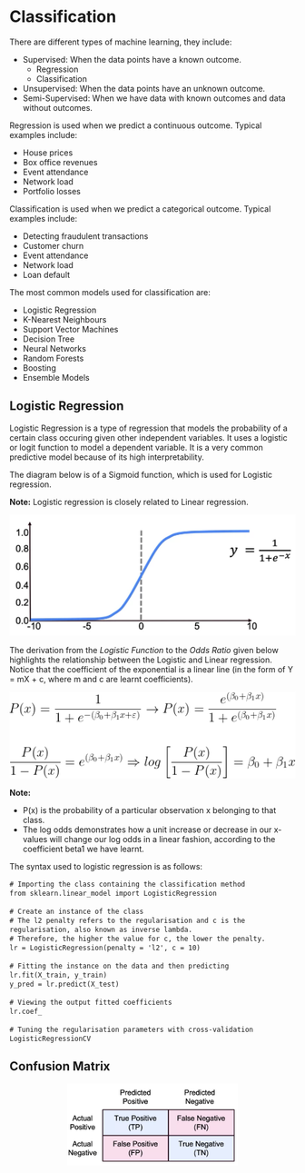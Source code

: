# Classification

There are different types of machine learning, they include:

- Supervised: When the data points have a known outcome.
  - Regression
  - Classification
- Unsupervised: When the data points have an unknown outcome.
- Semi-Supervised: When we have data with known outcomes and data without outcomes.

Regression is used when we predict a continuous outcome. Typical examples include:

- House prices
- Box office revenues
- Event attendance
- Network load
- Portfolio losses

Classification is used when we predict a categorical outcome. Typical examples include:

- Detecting fraudulent transactions
- Customer churn
- Event attendance
- Network load
- Loan default

The most common models used for classification are:

- Logistic Regression
- K-Nearest Neighbours
- Support Vector Machines
- Decision Tree
- Neural Networks
- Random Forests
- Boosting
- Ensemble Models

## Logistic Regression

Logistic Regression is a type of regression that models the probability of a certain class occuring given other independent variables. It uses a logistic or logit function to model a dependent variable. It is a very common predictive model because of its high interpretability.

The diagram below is of a Sigmoid function, which is used for Logistic regression.

**Note:** Logistic regression is closely related to Linear regression.

<p align="center"> <img width="600" src= "/Pics/W11.png"> </p>

The derivation from the *Logistic Function* to the *Odds Ratio* given below highlights the relationship between the Logistic and Linear regression. Notice that the coefficient of the exponential is a linear line (in the form of Y = mX + c, where m and c are learnt coefficients).

<p align="center"> <img width="600" src= "/Pics/W12.gif"> </p>

**Note:** 
- P(x) is the probability of a particular observation x belonging to that class.
- The log odds demonstrates how a unit increase or decrease in our x-values will change our log odds in a linear fashion, according to the coefficient beta1 we have learnt.

The syntax used to logistic regression is as follows:

```
# Importing the class containing the classification method
from sklearn.linear_model import LogisticRegression

# Create an instance of the class
# The l2 penalty refers to the regularisation and c is the regularisation, also known as inverse lambda. 
# Therefore, the higher the value for c, the lower the penalty.
lr = LogisticRegression(penalty = 'l2', c = 10)

# Fitting the instance on the data and then predicting
lr.fit(X_train, y_train)
y_pred = lr.predict(X_test)

# Viewing the output fitted coefficients
lr.coef_

# Tuning the regularisation parameters with cross-validation
LogisticRegressionCV
```

## Confusion Matrix

<p align="center"> <img width="300" src= "/Pics/W13.png"> </p>
